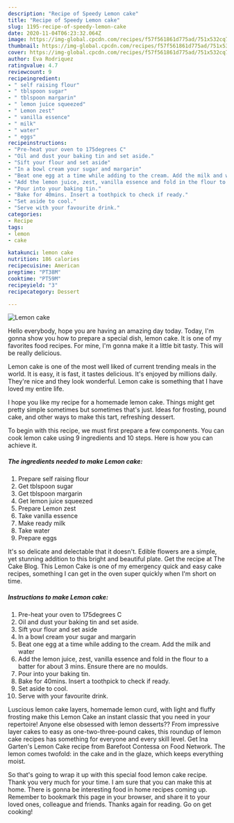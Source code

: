 ```yaml
---
description: "Recipe of Speedy Lemon cake"
title: "Recipe of Speedy Lemon cake"
slug: 1195-recipe-of-speedy-lemon-cake
date: 2020-11-04T06:23:32.064Z
image: https://img-global.cpcdn.com/recipes/f57f561861d775ad/751x532cq70/lemon-cake-recipe-main-photo.jpg
thumbnail: https://img-global.cpcdn.com/recipes/f57f561861d775ad/751x532cq70/lemon-cake-recipe-main-photo.jpg
cover: https://img-global.cpcdn.com/recipes/f57f561861d775ad/751x532cq70/lemon-cake-recipe-main-photo.jpg
author: Eva Rodriquez
ratingvalue: 4.7
reviewcount: 9
recipeingredient:
- " self raising flour"
- " tblspoon sugar"
- " tblspoon margarin"
- " lemon juice squeezed"
- " Lemon zest"
- " vanilla essence"
- " milk"
- " water"
- " eggs"
recipeinstructions:
- "Pre-heat your oven to 175degrees C"
- "Oil and dust your baking tin and set aside."
- "Sift your flour and set aside"
- "In a bowl cream your sugar and margarin"
- "Beat one egg at a time while adding to the cream. Add the milk and water"
- "Add the lemon juice, zest, vanilla essence and fold in the flour to a batter for about 3 mins. Ensure there are no moulds."
- "Pour into your baking tin."
- "Bake for 40mins. Insert a toothpick to check if ready."
- "Set aside to cool."
- "Serve with your favourite drink."
categories:
- Recipe
tags:
- lemon
- cake

katakunci: lemon cake 
nutrition: 186 calories
recipecuisine: American
preptime: "PT38M"
cooktime: "PT59M"
recipeyield: "3"
recipecategory: Dessert

---
```



![Lemon cake](https://img-global.cpcdn.com/recipes/f57f561861d775ad/751x532cq70/lemon-cake-recipe-main-photo.jpg)

Hello everybody, hope you are having an amazing day today. Today, I'm gonna show you how to prepare a special dish, lemon cake. It is one of my favorites food recipes. For mine, I'm gonna make it a little bit tasty. This will be really delicious.

Lemon cake is one of the most well liked of current trending meals in the world. It is easy, it is fast, it tastes delicious. It's enjoyed by millions daily. They're nice and they look wonderful. Lemon cake is something that I have loved my entire life.

I hope you like my recipe for a homemade lemon cake. Things might get pretty simple sometimes but sometimes that&#39;s just. Ideas for frosting, pound cake, and other ways to make this tart, refreshing dessert.


To begin with this recipe, we must first prepare a few components. You can cook lemon cake using 9 ingredients and 10 steps. Here is how you can achieve it.

<!--inarticleads1-->

##### The ingredients needed to make Lemon cake:

1. Prepare  self raising flour
1. Get  tblspoon sugar
1. Get  tblspoon margarin
1. Get  lemon juice squeezed
1. Prepare  Lemon zest
1. Take  vanilla essence
1. Make ready  milk
1. Take  water
1. Prepare  eggs


It&#39;s so delicate and delectable that it doesn&#39;t. Edible flowers are a simple, yet stunning addition to this bright and beautiful plate. Get the recipe at The Cake Blog. This Lemon Cake is one of my emergency quick and easy cake recipes, something I can get in the oven super quickly when I&#39;m short on time. 

<!--inarticleads2-->

##### Instructions to make Lemon cake:

1. Pre-heat your oven to 175degrees C
1. Oil and dust your baking tin and set aside.
1. Sift your flour and set aside
1. In a bowl cream your sugar and margarin
1. Beat one egg at a time while adding to the cream. Add the milk and water
1. Add the lemon juice, zest, vanilla essence and fold in the flour to a batter for about 3 mins. Ensure there are no moulds.
1. Pour into your baking tin.
1. Bake for 40mins. Insert a toothpick to check if ready.
1. Set aside to cool.
1. Serve with your favourite drink.


Luscious lemon cake layers, homemade lemon curd, with light and fluffy frosting make this Lemon Cake an instant classic that you need in your repertoire! Anyone else obsessed with lemon desserts?? From impressive layer cakes to easy as one-two-three-pound cakes, this roundup of lemon cake recipes has something for everyone and every skill level. Get Ina Garten&#39;s Lemon Cake recipe from Barefoot Contessa on Food Network. The lemon comes twofold: in the cake and in the glaze, which keeps everything moist. 

So that's going to wrap it up with this special food lemon cake recipe. Thank you very much for your time. I am sure that you can make this at home. There is gonna be interesting food in home recipes coming up. Remember to bookmark this page in your browser, and share it to your loved ones, colleague and friends. Thanks again for reading. Go on get cooking!
